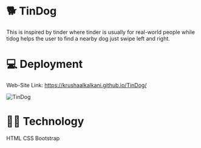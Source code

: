 # 🐕 TinDog 
This is inspired by tinder where tinder is usually for real-world people while tidog helps the user to find a nearby dog just swipe left and right.

# 💻 Deployment
Web-Site Link: https://krushaalkalkani.github.io/TinDog/


![TinDog](https://user-images.githubusercontent.com/98822297/205552370-53144c0b-0a3d-4c39-98c4-0a59895713f8.png)

# 👩‍💻 Technology
  HTML
  CSS
  Bootstrap

